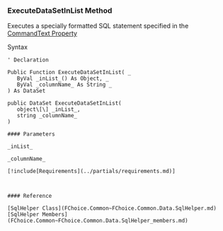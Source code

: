 ﻿### ExecuteDataSetInList Method

Executes a specially formatted SQL statement specified in the [CommandText Property](FChoice.Common~FChoice.Common.Data.SqlHelper~CommandText.md)

Syntax

```vbnet
' Declaration

Public Function ExecuteDataSetInList( _
   ByVal _inList_() As Object, _
   ByVal _columnName_ As String _
) As DataSet

public DataSet ExecuteDataSetInList( 
   object\[\] _inList_,
   string _columnName_
)

#### Parameters

_inList_

_columnName_

[!include[Requirements](../partials/requirements.md)]



#### Reference

[SqlHelper Class](FChoice.Common~FChoice.Common.Data.SqlHelper.md)  
[SqlHelper Members](FChoice.Common~FChoice.Common.Data.SqlHelper_members.md)